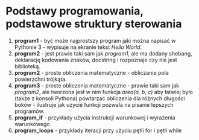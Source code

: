 # Podstawy programowania, podstawowe struktury sterowania

1. **program1** - być może najprostszy program jaki można napisać w Pythonie 3 - wypisuje na ekranie tekst *Hello World*.
1. **program2** - jest prawie taki sam jak *program1*, ale ma dodany shebang, deklarację kodowania znaków, docstring
                  i rozpoznaje czy nie jest biblioteką.
1. **program2** - proste obliczenia matematyczne - obliczanie pola powierzchni trójkąta.
1. **program3** - proste obliczenia matematyczne - prawie taki sam jak *program2*, ale tworzona jest w nim funkcja *area(a, b, c)*
                  aby łatwiej było (także z konsoli Pythona) powtarzać obliczenia dla różnych długości boków - ilustruje jak
                  użycie funkcji pozwala na pisanie lepszych programów.
1. **program_if** - przykłady użycia instrukcji warunkowej i wyrażenia warunkowego
1. **program_loops** - przykłady iteracji przy użyciu pętli for i pętli while
